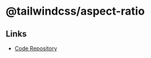 # @tailwindcss/aspect-ratio

## Links

- [Code Repository](https://github.com/tailwindlabs/tailwindcss-aspect-ratio)
